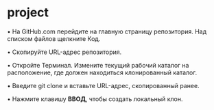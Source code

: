 # project

 •  На GitHub.com перейдите на главную страницу репозитория.  Над списком файлов щелкните Код.
 
 • Скопируйте URL-адрес репозитория.
 
 • Откройте Терминал. Измените текущий рабочий каталог на расположение, где должен находиться клонированный каталог.

 • Введите git clone и вставьте URL-адрес, скопированный ранее.

 • Нажмите клавишу **ВВОД**, чтобы создать локальный клон. 
